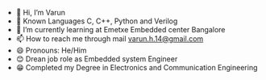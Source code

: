 - 👋 Hi, I’m Varun
- 👀 Known Languages C, C++, Python and Verilog
- 🌱 I’m currently learning at Emetxe Embedded center Bangalore
- 📫 How to reach me through mail varun.h.14@gmail.com
- 😄 Pronouns: He/Him
- 😊 Drean job role as Embedded system Engineer
- 😁 Completed my Degree in Electronics and Communication Engineering

<!---
VarunProton/VarunProton is a ✨ special ✨ repository because its `README.md` (this file) appears on your GitHub profile.
You can click the Preview link to take a look at your changes.
--->
